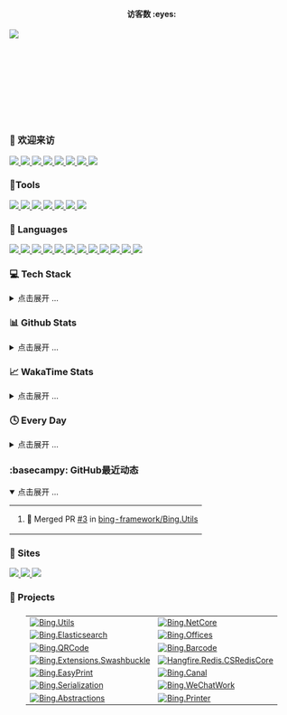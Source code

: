 <!-- 访客计数器 -->
<div>
  <h4 align="center">访客数 :eyes:</h4>
  <p align="center"><img src="https://count.getloli.com/get/@:jianxuanbing?theme=rule34" style="display: block; margin-left: auto; margin-right: auto; height: 160px" /></p>
</div>

### 🤗 欢迎来访

<div>
  <!-- 统计访问者数量 -->
  <a href="https://komarev.com/ghpvc/?username=jianxuanbing">
    <img src="https://komarev.com/ghpvc/?username=jianxuanbing" />
  </a>
  <a href="https://visitor-badge.laobi.icu/badge?page_id=jianxuanbing.jianxuanbing">
    <img src="https://visitor-badge.laobi.icu/badge?page_id=jianxuanbing.jianxuanbing" />
  </a>
  <!-- Email -->
  <a href="mailto:jianxuanhuo1@126.com">
    <img src="https://img.shields.io/badge/-jianxuanhuo1@126.com-c14438?style=flat&logo=Gmail&logoColor=white&link=mailto:jianxuanhuo1@126.com">
  </a>
  <!-- Stars -->
  <a href="https://img.shields.io/github/stars/jianxuanbing?color=fefb7b&logo=Undertale">
    <img src="https://img.shields.io/github/stars/jianxuanbing?color=fefb7b&logo=Undertale">
  </a>
  <a href="https://github.com/bing-framework/Bing.NetCore">
    <img src="https://img.shields.io/github/stars/bing-framework/Bing.NetCore?color=fefb7b">
  </a>
  <a href="https://github.com/jianxuanbing?tab=followers">
    <img src="https://img.shields.io/github/followers/jianxuanbing?color=27da6b&logo=Handshake">
  </a>
  <a href="https://www.jcebing.com">
    <img src="https://img.shields.io/badge/%E5%8D%9A%E5%AE%A2-%E7%8E%84%E5%86%B0%E5%B0%8F%E7%AA%9D-d7b1bf?logo=Blogger">
  </a>
  <a href="https://github.com/jianxuanbing/awesome-stars-jianxuanbing#readme">
    <img src="https://img.shields.io/badge/Awesome-MyStarList-c780fa?logo=Awesome-Lists">
  </a>
  <!-- <a href="">
    <img src="">
  </a> -->
</div>

### 🔨Tools

<div>
  <a href="https://www.jetbrains.com/zh-cn/idea/">
    <img src="https://img.shields.io/badge/IDEA-Java-fd6430?style=flat-square&logo=IntelliJ%20IDEA&labelColor=ffffff&logoColor=000000">
  </a>
  <a href="https://www.jetbrains.com/zh-cn/webstorm/">
    <img src="https://img.shields.io/badge/WebStorm-前端-07c3f2?style=flat-square&logo=WebStorm&labelColor=ffffff&logoColor=000000">
  </a>
  <a href="https://www.jetbrains.com/zh-cn/pyCharm/">
    <img src="https://img.shields.io/badge/PyCharm-Python-21d789?style=flat-square&logo=PyCharm&labelColor=ffffff&logoColor=000000">
  </a>
  <a href="https://code.visualstudio.com/">
    <img src="https://img.shields.io/badge/VsCode-编辑器-007ACC?style=flat-square&logo=Visual%20Studio%20Code&labelColor=ffffff&logoColor=007ACC">
  </a>
  <a href="https://www.google.com/chrome/">
    <img src="https://img.shields.io/badge/Chrome-谷歌-4285F4?style=flat-square&logo=Google%20Chrome&labelColor=ffffff&logoColor=4285F4">
  </a>
  <a href="https://www.microsoft.com/zh-cn/edge?form=MA13FJ">
    <img src="https://img.shields.io/badge/Edge-微软-0078D7?style=flat-square&logo=Microsoft%20Edge&labelColor=ffffff&logoColor=0078D7">
  </a>
  <a href="https://www.adobe.com/cn/products/photoshop.html">
    <img src="https://img.shields.io/badge/Photoshop-PS-31A8FF?style=flat-square&logo=Adobe%20Photoshop&labelColor=ffffff&logoColor=31A8FF">
  </a>
</div>

### 🧰 Languages

<div>
  <a href="">
    <img src="https://img.shields.io/badge/-CSharp-512bd4?style=flat-square&logo=csharp&logoColor=white">
  </a>
  <a href="">
    <img src="https://img.shields.io/badge/NET-6-512BD4?logo=dotnet&logoColor=white">
  </a>
  <a href="https://html.spec.whatwg.org/">
    <img src="https://img.shields.io/badge/-HTML5-E34F26?style=flat-square&logo=html5&logoColor=white">
  </a>
  <a href="https://www.w3.org/Style/CSS/">
    <img src="https://img.shields.io/badge/-CSS3-1572B6?style=flat-square&logo=css3&logoColor=white">
  </a>
  <a href="https://www.ecma-international.org/">
    <img src="https://img.shields.io/badge/-JavaScript-f7e018?style=flat-square&logo=javascript&logoColor=white">
  </a>
  <a href="https://git-scm.com/">
    <img src="https://img.shields.io/badge/-Git-f05032?style=flat-square&logo=git&logoColor=white">
  </a>
  <a href="https://www.php.net/">
    <img src="https://img.shields.io/badge/-PHP-777bb4?style=flat-square&logo=php&logoColor=ffffff">
  </a>
  <a href="https://www.mysql.com/">
    <img src="https://img.shields.io/badge/-MySQL-4479a1?style=flat-square&logo=mysql&logoColor=white">
  </a>
  <a href="https://www.oracle.com/cn/">
    <img src="https://img.shields.io/badge/Java-8-e0161a?logo=Java&logoColor=e0161a">
  </a>
  <a href="https://go.dev/">
    <img src="https://img.shields.io/badge/GO-1.14-00acd7?logo=Go&logoColor=00acd7">
  </a>
  <a href="https://www.python.org/">
    <img src="https://img.shields.io/badge/Python-3.11-326c9c?logo=Python&logoColor=326c9c">
  </a>
  <a href="https://www.docker.com/">
    <img src="https://img.shields.io/badge/-Docker-2496ED?style=flat-square&logo=docker&logoColor=ffffff">
  </a>
</div>

### 💻 Tech Stack
<details>
<summary>点击展开 ...</summary>

<div>
</div>

</details>

### 📊 Github Stats
<details>
<summary>点击展开 ...</summary>

<div align="center">
  <a href="https://github.com/jianxuanbing">
    <img height="165" src="https://github-readme-stats-git-masterorgs-github-readme-stats-team.vercel.app/api?username=jianxuanbing&include_orgs=true&hide_title=false&hide_border=true&show_icons=true&include_all_commits=true&line_height=20&bg_color=0,EC6C6C,FFD479,FFFC79,73FA79&theme=graywhite&locale=cn" />
  </a>
  <a href="https://github.com/jianxuanbing">
    <img height="165" src="https://github-readme-stats.vercel.app/api/top-langs/?username=jianxuanbing&hide_title=false&hide=c&hide_border=true&layout=compact&bg_color=0,73FA79,73FDFF,D783FF&theme=graywhite&locale=cn" />
  </a>

  <!-- <a href="https://github.com/jianxuanbing">
    <img height="165" src="https://github-readme-stats.vercel.app/api?username=jianxuanbing&include_orgs=true&hide_title=false&hide_border=true&show_icons=true&include_all_commits=true&line_height=21&bg_color=0,EC6C6C,FFD479,FFFC79,73FA79&theme=graywhite&locale=cn" />
  </a>
  <a href="https://github.com/jianxuanbing">
    <img height="165" src="https://github-readme-stats.vercel.app/api/top-langs/?username=jianxuanbing&hide_title=false&hide_border=true&layout=compact&bg_color=0,73FA79,73FDFF,D783FF&theme=graywhite&locale=cn" />
  </a> -->

  
</div>

<div align="center">
  <a href="https://github.com/jianxuanbing">
    <img src="https://github-profile-trophy.vercel.app/?username=jianxuanbing&margin-w=5&rank=SSS,SS,S,AAA,AA,A,B,C" />
  </a>
</div>

<div align="center">

  <!-- 贪吃蛇 -->
  ![snake](https://raw.githubusercontent.com/jianxuanbing/jianxuanbing/output/github-contribution-grid-snake.svg#gh-dark-mode-only)
  <!-- ![TOG](https://cdn.jsdelivr.net/gh/jianxuanbing/jianxuanbing@output/github-contribution-grid-snake.svg) -->

  <!-- 打字机 -->
  <a href="https://jcebing.com/">
	  <img src="https://readme-typing-svg.demolab.com?font=Hack+Code&pause=100&width=450&lines=console.log(%22Hello%2C%20World%22);别看啦!啥都没有！&center=true&size=22" alt="Typing SVG" />
  </a>

  [![github-active](./profile-3d-contrib/profile-night-rainbow.svg)](https://raw.githubusercontent.com/jianxuanbing/jianxuanbing/main/profile-3d-contrib/profile-night-rainbow.svg)
</div>


</details>

### 📈 WakaTime Stats

<details>
<summary>点击展开 ...</summary>

<img src="https://github-readme-stats.vercel.app/api/wakatime?username=@jianxuanbing&theme=light" alt="Wakaime Stats">

<!-- 最近30天每天写代码的时间分布 -->
<img src="https://wakatime.com/share/@jianxuanbing/6af3abc5-627e-4bf9-b354-31cfa823de7c.svg" alt="Wakaime Coding Activity">

<!-- 最近30天写代码的语言分布 -->
<img src="https://wakatime.com/share/@jianxuanbing/2e21e52e-2bda-427c-b1b1-23c90ac9d7c9.svg" alt="Wakaime Languages(Bar)">

</details>

### 🕓 Every Day

<details>
<summary>点击展开 ...</summary>

```text
摸鱼   🕓 168h0m ██████████████████████████ 100.0%
干活   🕓 0h0m   ░░░░░░░░░░░░░░░░░░░░░░░░░░ 0.00%
```

<!--START_SECTION:waka-->
**我是夜猫子 🦉** 

```text
🌞 早晨                     541 commits         ████░░░░░░░░░░░░░░░░░░░░░   14.43 % 
🌆 白天                     1318 commits        █████████░░░░░░░░░░░░░░░░   35.15 % 
🌃 傍晚                     965 commits         ██████░░░░░░░░░░░░░░░░░░░   25.73 % 
🌙 晚上                     926 commits         ██████░░░░░░░░░░░░░░░░░░░   24.69 % 
```
📅 **我最有效率是在 星期二** 

```text
星期一                      578 commits         ████░░░░░░░░░░░░░░░░░░░░░   15.41 % 
星期二                      719 commits         █████░░░░░░░░░░░░░░░░░░░░   19.17 % 
星期三                      686 commits         █████░░░░░░░░░░░░░░░░░░░░   18.29 % 
星期四                      571 commits         ████░░░░░░░░░░░░░░░░░░░░░   15.23 % 
星期五                      640 commits         ████░░░░░░░░░░░░░░░░░░░░░   17.07 % 
星期六                      266 commits         ██░░░░░░░░░░░░░░░░░░░░░░░   07.09 % 
星期日                      290 commits         ██░░░░░░░░░░░░░░░░░░░░░░░   07.73 % 
```


📊 **本周消耗时间** 

```text
💬 编程语言: 
C#                       15 hrs 59 mins      ████████████████░░░░░░░░░   62.65 % 
Other                    6 hrs 30 mins       ██████░░░░░░░░░░░░░░░░░░░   25.47 % 
Text                     2 hrs 48 mins       ███░░░░░░░░░░░░░░░░░░░░░░   10.97 % 
XML                      6 mins              ░░░░░░░░░░░░░░░░░░░░░░░░░   00.41 % 
PowerShell               3 mins              ░░░░░░░░░░░░░░░░░░░░░░░░░   00.24 % 

🔥 编辑器: 
Visual Studio            13 hrs 30 mins      █████████████░░░░░░░░░░░░   52.94 % 
Chrome                   9 hrs 4 mins        █████████░░░░░░░░░░░░░░░░   35.54 % 
Unknown Editor           2 hrs 44 mins       ███░░░░░░░░░░░░░░░░░░░░░░   10.76 % 
VS Code                  11 mins             ░░░░░░░░░░░░░░░░░░░░░░░░░   00.76 % 
```


<!--END_SECTION:waka-->

</details>

### :basecampy: GitHub最近动态

<details open>
<summary>点击展开 ...</summary>

<table align="center">
<tr>
<td valign="top">

<!--START_SECTION:activity-->
1. 🎉 Merged PR [#3](https://github.com/bing-framework/Bing.Utils/pull/3) in [bing-framework/Bing.Utils](https://github.com/bing-framework/Bing.Utils)
<!--END_SECTION:activity-->

</td>
</tr>
</table>
</details>

### 📑 Sites

<div>
  <a href="https://www.bilibili.com/">
    <img src="https://img.shields.io/badge/Bilibili-哔哩哔哩-00A1D6?style=for-the-badge&logo=Bilibili&labelColor=ffffff">
  </a>
  <a href="https://github.com/">
    <img src="https://img.shields.io/badge/GitHub-gayhub-181717?style=for-the-badge&logo=GitHub&logoColor=181717&labelColor=ffffff">
  </a>
  <a href="https://www.zhihu.com/">
    <img src="https://img.shields.io/badge/知乎-懂的都懂-0084FF?style=for-the-badge&logo=ZhiHu&logoColor=0084FF&labelColor=ffffff">
  </a>
</div>

### 📁 Projects

<div>
  <table frame="void" style="display:flex;justify-content:center;" border="0">
    <tr>
      <td>
        <a href="https://github.com/bing-framework/Bing.Utils">
          <img src="https://github-readme-stats.vercel.app/api/pin/?username=bing-framework&repo=Bing.Utils" alt="Bing.Utils">
        </a>
      </td>
      <td>
        <a href="https://github.com/bing-framework/Bing.NetCore">
          <img src="https://github-readme-stats.vercel.app/api/pin/?username=bing-framework&repo=Bing.NetCore" alt="Bing.NetCore">
        </a>
      </td>
    </tr>
    <tr>
      <td>
        <a href="https://github.com/bing-framework/Bing.Elasticsearch">
          <img src="https://github-readme-stats.vercel.app/api/pin/?username=bing-framework&repo=Bing.Elasticsearch" alt="Bing.Elasticsearch">
        </a>
      </td>
      <td>
        <a href="https://github.com/bing-framework/Bing.Offices">
          <img src="https://github-readme-stats.vercel.app/api/pin/?username=bing-framework&repo=Bing.Offices" alt="Bing.Offices">
        </a>
      </td>
    </tr>
    <tr>
      <td>
        <a href="https://github.com/bing-framework/Bing.QRCode">
          <img src="https://github-readme-stats.vercel.app/api/pin/?username=bing-framework&repo=Bing.QRCode" alt="Bing.QRCode">
        </a>
      </td>
      <td>
        <a href="https://github.com/bing-framework/Bing.Barcode">
          <img src="https://github-readme-stats.vercel.app/api/pin/?username=bing-framework&repo=Bing.Barcode" alt="Bing.Barcode">
        </a>
      </td>
    </tr>
    <tr>
      <td>
        <a href="https://github.com/bing-framework/Bing.Extensions.Swashbuckle">
          <img src="https://github-readme-stats.vercel.app/api/pin/?username=bing-framework&repo=Bing.Extensions.Swashbuckle" alt="Bing.Extensions.Swashbuckle">
        </a>
      </td>
      <td>
        <a href="https://github.com/jianxuanbing/Hangfire.Redis.CSRedisCore">
          <img src="https://github-readme-stats.vercel.app/api/pin/?username=jianxuanbing&repo=Hangfire.Redis.CSRedisCore" alt="Hangfire.Redis.CSRedisCore">
        </a>
      </td>
    </tr>
    <tr>
      <td>
        <a href="https://github.com/bing-framework/Bing.EasyPrint">
          <img src="https://github-readme-stats.vercel.app/api/pin/?username=bing-framework&repo=Bing.EasyPrint" alt="Bing.EasyPrint">
        </a>
      </td>
      <td>
        <a href="https://github.com/bing-framework/Bing.Canal">
          <img src="https://github-readme-stats.vercel.app/api/pin/?username=bing-framework&repo=Bing.Canal" alt="Bing.Canal">
        </a>
      </td>
    </tr>
    <tr>
      <td>
        <a href="https://github.com/bing-framework/Bing.Serialization">
          <img src="https://github-readme-stats.vercel.app/api/pin/?username=bing-framework&repo=Bing.Serialization" alt="Bing.Serialization">
        </a>
      </td>
      <td>
        <a href="https://github.com/bing-framework/Bing.WeChatWork">
          <img src="https://github-readme-stats.vercel.app/api/pin/?username=bing-framework&repo=Bing.WeChatWork" alt="Bing.WeChatWork">
        </a>
      </td>
    </tr>
    <tr>
      <td>
        <a href="https://github.com/bing-framework/Bing.Abstractions">
          <img src="https://github-readme-stats.vercel.app/api/pin/?username=bing-framework&repo=Bing.Abstractions" alt="Bing.Abstractions">
        </a>
      </td>
      <td>
        <a href="https://github.com/bing-framework/Bing.Printer">
          <img src="https://github-readme-stats.vercel.app/api/pin/?username=bing-framework&repo=Bing.Printer" alt="Bing.Printer">
        </a>
      </td>
    </tr>
  </table>
</div>